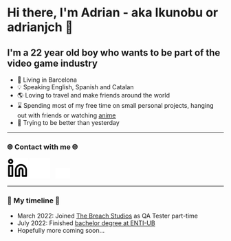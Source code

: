 # Hi there, I'm Adrian - aka Ikunobu or adrianjch 👋

## I'm a 22 year old boy who wants to be part of the video game industry
- 📍 Living in Barcelona
- 💡 Speaking English, Spanish and Catalan
- 🌎 Loving to travel and make friends around the world
- ⌛️ Spending most of my free time on small personal projects, hanging out with friends or watching [anime][myanimelist]
- 🌱 Trying to be better than yesterday

---

### 🌐 Contact with me 🌐
[![website](./img/linkedin-light.svg)](https://linkedin.com/in/adrianjch#gh-light-mode-only)
[![website](./img/linkedin-dark.svg)](https://linkedin.com/in/adrianjch#gh-dark-mode-only)
&nbsp;
[![website](./img/email-dark.png)](mailto:ikunobu.contact@gmail.com)

---

### 💎 My timeline 💎
- March 2022: Joined [The Breach Studios](https://twitter.com/thebreachstudio) as QA Tester part-time
- July 2022: Finished [bachelor degree at ENTI-UB](https://enti.cat/en/course/degree-in-interactive-digital-content-developer/) 
- Hopefully more coming soon...


[linkedin]: https://linkedin.com/in/adrianjch
[myanimelist]: https://myanimelist.net/animelist/Ikunobu
